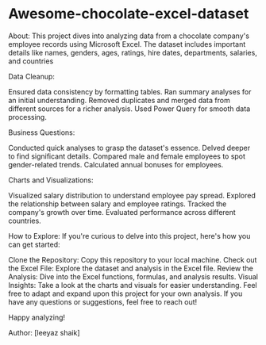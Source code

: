 # Awesome-chocolate-excel-dataset
About:
This project dives into analyzing data from a chocolate company's employee records using Microsoft Excel. The dataset includes important details like names, genders, ages, ratings, hire dates, departments, salaries, and countries

Data Cleanup:

Ensured data consistency by formatting tables.
Ran summary analyses for an initial understanding.
Removed duplicates and merged data from different sources for a richer analysis.
Used Power Query for smooth data processing.

Business Questions:

Conducted quick analyses to grasp the dataset's essence.
Delved deeper to find significant details.
Compared male and female employees to spot gender-related trends.
Calculated annual bonuses for employees.

Charts and Visualizations:

Visualized salary distribution to understand employee pay spread.
Explored the relationship between salary and employee ratings.
Tracked the company's growth over time.
Evaluated performance across different countries.

How to Explore:
If you're curious to delve into this project, here's how you can get started:

Clone the Repository: Copy this repository to your local machine.
Check out the Excel File: Explore the dataset and analysis in the Excel file.
Review the Analysis: Dive into the Excel functions, formulas, and analysis results.
Visual Insights: Take a look at the charts and visuals for easier understanding.
Feel free to adapt and expand upon this project for your own analysis. If you have any questions or suggestions, feel free to reach out!

Happy analyzing!

Author: [leeyaz shaik]


